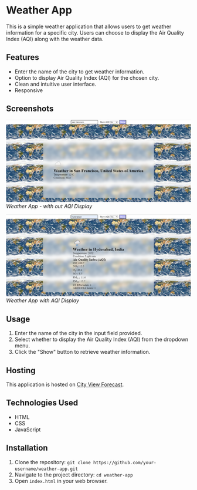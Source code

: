 # Weather App

This is a simple weather application that allows users to get weather information for a specific city. Users can choose to display the Air Quality Index (AQI) along with the weather data.



## Features

- Enter the name of the city to get weather information.
- Option to display Air Quality Index (AQI) for the chosen city.
- Clean and intuitive user interface.
- Responsive

## Screenshots

![Weather App Screenshot](pic-1.png)
*Weather App - with out AQI Display*

![Weather App with AQI](pic-2.png)
*Weather App with AQI Display*

## Usage

1. Enter the name of the city in the input field provided.
2. Select whether to display the Air Quality Index (AQI) from the dropdown menu.
3. Click the "Show" button to retrieve weather information.

## Hosting

This application is hosted on [City View Forecast](https://cityviewforecast.netlify.app/).


## Technologies Used

- HTML
- CSS
- JavaScript

## Installation

1. Clone the repository: `git clone https://github.com/your-username/weather-app.git`
2. Navigate to the project directory: `cd weather-app`
3. Open `index.html` in your web browser.
